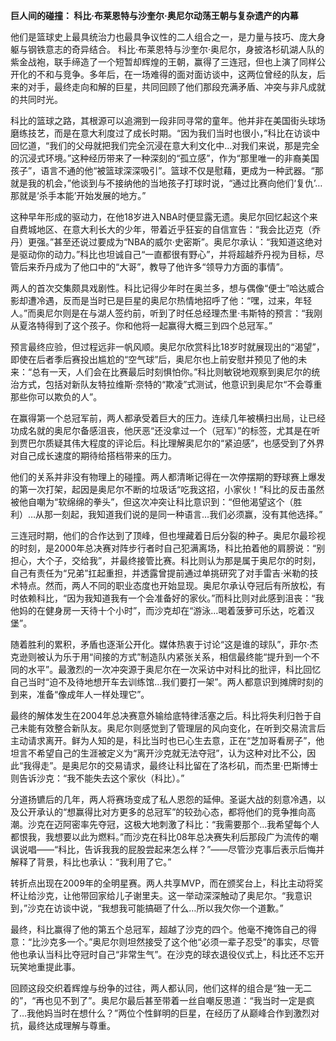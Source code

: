 
**巨人间的碰撞：  科比·布莱恩特与沙奎尔·奥尼尔动荡王朝与复杂遗产的内幕**

他们是篮球史上最具统治力也最具争议性的二人组合之一，是力量与技巧、庞大身躯与钢铁意志的奇异结合。  科比·布莱恩特与沙奎尔·奥尼尔，身披洛杉矶湖人队的紫金战袍，联手缔造了一个短暂却辉煌的王朝，赢得了三连冠，但也上演了同样公开化的不和与竞争。多年后，在一场难得的面对面访谈中，这两位曾经的队友，后来的对手，最终走向和解的巨星，共同回顾了他们那段充满矛盾、冲突与非凡成就的共同时光。

科比的篮球之路，其根源可以追溯到一段非同寻常的童年。他并非在美国街头球场磨练技艺，而是在意大利度过了成长时期。“因为我们当时也很小，”科比在访谈中回忆道，“我们的父母就把我们完全沉浸在意大利文化中…对我们来说，那是完全的沉浸式环境。”这种经历带来了一种深刻的“孤立感”，作为“那里唯一的非裔美国孩子”，语言不通的他“被篮球深深吸引”。篮球不仅是慰藉，更成为一种武器。“那就是我的机会，”他谈到与不接纳他的当地孩子打球时说，“通过比赛向他们‘复仇’…那就是‘杀手本能’开始发展的地方。”

这种早年形成的驱动力，在他18岁进入NBA时便显露无遗。奥尼尔回忆起这个来自费城地区、在意大利长大的少年，带着近乎狂妄的自信宣告：“我会比迈克（乔丹）更强。”甚至还说过要成为“NBA的威尔·史密斯”。奥尼尔承认：“我知道这绝对是驱动你的动力。”科比也坦诚自己“一直都很有野心”，并将超越乔丹视为目标，尽管后来乔丹成为了他口中的“大哥”，教导了他许多“领导力方面的事情”。

两人的首次交集颇具戏剧性。科比记得少年时在奥兰多，想与偶像“便士”哈达威合影却遭冷遇，反而是当时已是巨星的奥尼尔热情地招呼了他：“嘿，过来，年轻人。”而奥尼尔则是在与湖人签约前，听到了时任总经理杰里·韦斯特的预言：“我刚从夏洛特得到了这个孩子。你和他将一起赢得大概三到四个总冠军。”

预言最终应验，但过程远非一帆风顺。奥尼尔欣赏科比18岁时就展现出的“渴望”，即使在后者季后赛投出尴尬的“空气球”后，奥尼尔也上前安慰并预见了他的未来：“总有一天，人们会在比赛最后时刻惧怕你。”科比则敏锐地观察到奥尼尔的统治方式，包括对新队友特拉维斯·奈特的“欺凌”式测试，他意识到奥尼尔“不会尊重那些你可以欺负的人”。

在赢得第一个总冠军前，两人都承受着巨大的压力。连续几年被横扫出局，让已经功成名就的奥尼尔备感沮丧，他厌恶“还没拿过一个（冠军）”的标签，尤其是在听到贾巴尔质疑其伟大程度的评论后。科比理解奥尼尔的“紧迫感”，也感受到了外界对自己成长速度的期待给搭档带来的压力。

他们的关系并非没有物理上的碰撞。两人都清晰记得在一次停摆期的野球赛上爆发的第一次打架，起因是奥尼尔不断的垃圾话“吃我这招，小家伙！”科比的反击虽然被他自嘲为“软绵绵的拳头”，但这次冲突让科比意识到：“但他渴望这个（胜利）…从那一刻起，我知道我们说的是同一种语言…我们必须赢，没有其他选择。”

三连冠时期，他们的合作达到了顶峰，但也埋藏着日后分裂的种子。奥尼尔最珍视的时刻，是2000年总决赛对阵步行者时自己犯满离场，科比拍着他的肩膀说：“别担心，大个子，交给我”，并最终接管比赛。科比则认为那是属于奥尼尔的时刻，自己有责任为“兄弟”扛起重担，并透露曾提前通过单挑研究了对手雷吉·米勒的技术特点。然而，两人不同的职业态度也开始显现。奥尼尔承认夺冠后有所放松，有时依赖科比，“因为我知道我有一个会准备好的家伙。”而科比则对此感到沮丧：“我他妈的在健身房一天待十个小时”，而沙克却在“游泳…喝着菠萝可乐达，吃着汉堡”。

随着胜利的累积，矛盾也逐渐公开化。媒体热衷于讨论“这是谁的球队”，菲尔·杰克逊则被认为乐于用“间接的方式”制造队内紧张关系，相信最终能“提升到一个不同的水平”。最激烈的一次冲突源于奥尼尔在一次采访中对科比的批评，科比回忆自己当时“迫不及待地想开车去训练馆…我们要打一架”。两人都意识到摊牌时刻的到来，准备“像成年人一样处理它”。

最终的解体发生在2004年总决赛意外输给底特律活塞之后。科比将失利归咎于自己未能有效整合新队友。奥尼尔则感觉到了管理层的风向变化，在听到交易流言后主动请求离开。鲜为人知的是，科比当时也已心生去意，正在“芝加哥看房子”，他坦言不希望自己的生涯被定义为“离开沙克就无法夺冠”，认为这种对比不公，因此“我得走”。是奥尼尔的交易请求，最终让科比留在了洛杉矶，而杰里·巴斯博士则告诉沙克：“我不能失去这个家伙（科比）。”

分道扬镳后的几年，两人将赛场变成了私人恩怨的延伸。圣诞大战的刻意冷遇，以及公开承认的“想赢得比对方更多的总冠军”的较劲心态，都将他们的竞争推向高潮。沙克在迈阿密率先夺冠，这极大地刺激了科比：“我需要那个…我希望每个人都恨我，我想要以此为燃料。”而沙克在科比08年总决赛失利后那段广为流传的嘲讽说唱——“科比，告诉我我的屁股尝起来怎么样？”——尽管沙克事后表示后悔并解释了背景，科比也承认：“我利用了它。”

转折点出现在2009年的全明星赛。两人共享MVP，而在颁奖台上，科比主动将奖杯让给沙克，让他带回家给儿子谢里夫。这一举动深深触动了奥尼尔。“我意识到，”沙克在访谈中说，“我想我可能搞砸了什么…所以我欠你一个道歉。”

最终，科比赢得了他的第五个总冠军，超越了沙克的四个。他毫不掩饰自己的得意：“比沙克多一个。”奥尼尔则坦然接受了这个他“必须一辈子忍受”的事实，尽管他也承认当科比夺冠时自己“非常生气”。在沙克的球衣退役仪式上，科比还不忘开玩笑地重提此事。

回顾这段交织着辉煌与纷争的过往，两人都认同，他们这样的组合是“独一无二的”，“再也见不到了”。奥尼尔最后甚至带着一丝自嘲反思道：“我当时一定是疯了…我他妈当时在想什么？”两位个性鲜明的巨星，在经历了从巅峰合作到激烈对抗，最终达成理解与尊重。